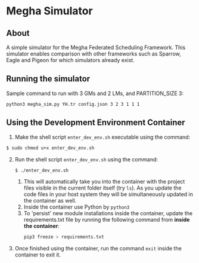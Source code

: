 # Megha Simulator

## About
A simple simulator for the Megha Federated Scheduling Framework. This simulator enables comparison with other frameworks such as Sparrow, Eagle and Pigeon for which simulators already exist.


## Running the simulator

Sample command to run with 3 GMs and 2 LMs, and PARTITION_SIZE 3:

```
python3 megha_sim.py YH.tr config.json 3 2 3 1 1 1 
```

## Using the Development Environment Container

1. Make the shell script `enter_dev_env.sh` executable using the command:
```bash
$ sudo chmod u+x enter_dev_env.sh
```
2. Run the shell script `enter_dev_env.sh` using the command:
    ```bash
    $ ./enter_dev_env.sh
    ```
   1. This will automatically take you into the container with the project files visible in the current folder itself (try `ls`). As you update the code files in your host system they will be simultaneously updated in the container as well.
   1. Inside the container use Python by `python3`
   1. To 'persist' new module installations inside the container, update the requirements.txt file by running the following command from **inside the container**:
        ```bash
        pip3 freeze > requirements.txt
        ```
3. Once finished using the container, run the command `exit` inside the container to exit it.
